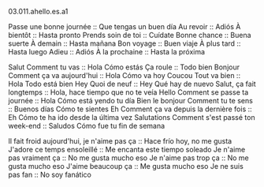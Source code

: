 03.011.ahello.es.a1

Passe une bonne journée  :: Que tengas un buen día
Au revoir  :: Adiós
À bientôt  :: Hasta pronto
Prends soin de toi  :: Cuídate
Bonne chance  :: Buena suerte
À demain  :: Hasta mañana
Bon voyage  :: Buen viaje
À plus tard  :: Hasta luego
Adieu :: Adiós
À la prochaine  :: Hasta la próxima


Salut  Comment tu vas  :: Hola Cómo estás
Ça roule  :: Todo bien
Bonjour  Comment ça va aujourd'hui  :: Hola Cómo va hoy
Coucou  Tout va bien  :: Hola Todo está bien
Hey  Quoi de neuf  :: Hey Qué hay de nuevo
Salut, ça fait longtemps  :: Hola, hace tiempo que no te veía
Hello  Comment se passe ta journée  :: Hola Cómo está yendo tu día
Bien le bonjour  Comment tu te sens  :: Buenos días Cómo te sientes
Eh  Comment ça va depuis la dernière fois  :: Eh Cómo te ha ido desde la última vez
Salutations  Comment s'est passé ton week-end  :: Saludos Cómo fue tu fin de semana

Il fait froid aujourd'hui, je n'aime pas ça :: Hace frío hoy, no me gusta
J'adore ce temps ensoleillé  :: Me encanta este tiempo soleado
Je n'aime pas vraiment ça :: No me gusta mucho eso
Je n'aime pas trop ça :: No me gusta mucho eso
J'aime beaucoup ça :: Me gusta mucho eso
Je ne suis pas fan :: No soy fanático

